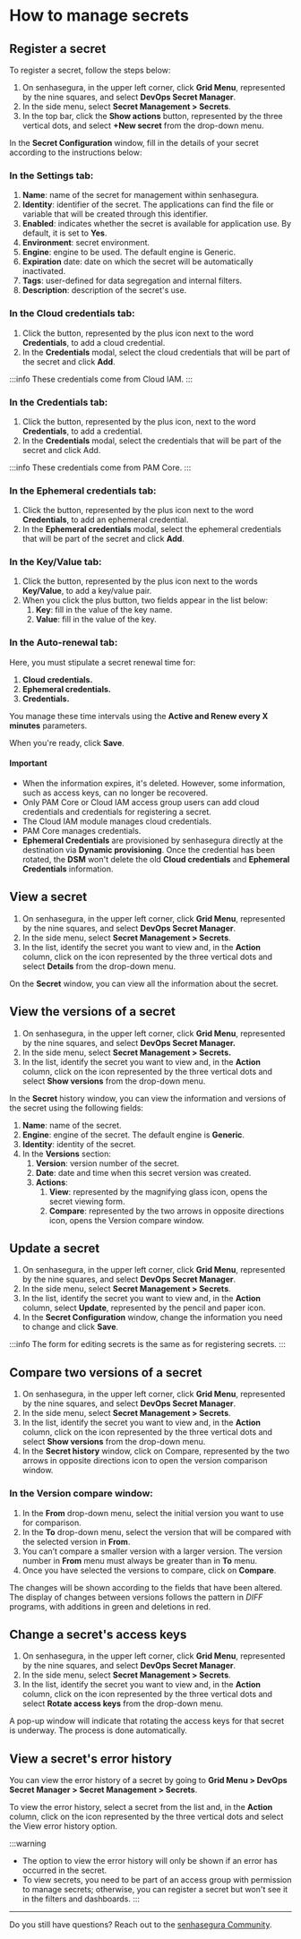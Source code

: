 # How to manage secrets

## Register a secret

To register a secret, follow the steps below:

1. On senhasegura, in the upper left corner, click **Grid Menu**, represented by the nine squares, and select **DevOps Secret Manager**.
2. In the side menu, select **Secret Management > Secrets**.
3. In the top bar, click the **Show actions** button, represented by the three vertical dots, and select **+New secret** from the drop-down menu.

In the **Secret Configuration** window, fill in the details of your secret according to the instructions below:

### In the Settings tab:

1. **Name**: name of the secret for management within senhasegura.
2. **Identity**: identifier of the secret. The applications can find the file or variable that will be created through this identifier.
3. **Enabled**: indicates whether the secret is available for application use. By default, it is set to **Yes**.
4. **Environment**: secret environment.
5. **Engine**: engine to be used. The default engine is Generic.
6. **Expiration** date: date on which the secret will be automatically inactivated.
7. **Tags**: user-defined for data segregation and internal filters.
8. **Description**: description of the secret's use.

### In the Cloud credentials tab:

1. Click the button, represented by the plus icon next to the word **Credentials**, to add a cloud credential.
2. In the **Credentials** modal, select the cloud credentials that will be part of the secret and click **Add**.

:::info
These credentials come from Cloud IAM.
:::

### In the Credentials tab:

1. Click the button, represented by the plus icon, next to the word **Credentials**, to add a credential.
2. In the **Credentials** modal, select the credentials that will be part of the secret and click Add.

:::info
These credentials come from PAM Core.
:::

### In the Ephemeral credentials tab:

1. Click the button, represented by the plus icon next to the word **Credentials**, to add an ephemeral credential.
2. In the **Ephemeral credentials** modal, select the ephemeral credentials that will be part of the secret and click **Add**.

### In the Key/Value tab:

1. Click the button, represented by the plus icon next to the words **Key/Value**, to add a key/value pair.
2. When you click the plus button, two fields appear in the list below:
   1. **Key**: fill in the value of the key name.
   2. **Value**: fill in the value of the key.

### In the Auto-renewal tab:

Here, you must stipulate a secret renewal time for:
1. **Cloud credentials.**
2. **Ephemeral credentials.**
3. **Credentials.**

You manage these time intervals using the **Active and Renew every X minutes** parameters.

When you're ready, click **Save**.

#### Important

* When the information expires, it's deleted. However, some information, such as access keys, can no longer be recovered.
* Only PAM Core or Cloud IAM access group users can add cloud credentials and credentials for registering a secret.
* The Cloud IAM module manages cloud credentials.
* PAM Core manages credentials.
* **Ephemeral Credentials** are provisioned by senhasegura directly at the destination via **Dynamic provisioning**. Once the credential has been rotated, the **DSM** won't delete the old **Cloud credentials** and **Ephemeral Credentials** information.

## View a secret

1. On senhasegura, in the upper left corner, click **Grid Menu**, represented by the nine squares, and select **DevOps Secret Manager**.
2. In the side menu, select **Secret Management > Secrets**.
3. In the list, identify the secret you want to view and, in the **Action** column, click on the icon represented by the three vertical dots and select **Details** from the drop-down menu.

On the **Secret** window, you can view all the information about the secret.

## View the versions of a secret

1. On senhasegura, in the upper left corner, click **Grid Menu**, represented by the nine squares, and select **DevOps Secret Manager.**
2. In the side menu, select **Secret Management > Secrets.**
3. In the list, identify the secret you want to view and, in the **Action** column, click on the icon represented by the three vertical dots and select **Show versions** from the drop-down menu.

In the **Secret** history window, you can view the information and versions of the secret using the following fields:

1. **Name**: name of the secret.
2. **Engine**: engine of the secret. The default engine is **Generic**.
3. **Identity**: identity of the secret.
4. In the **Versions** section:
   1. **Version**: version number of the secret.
   2. **Date**: date and time when this secret version was created.
   3. **Actions**:
      1. **View**: represented by the magnifying glass icon, opens the secret viewing form.
      2. **Compare**: represented by the two arrows in opposite directions icon, opens the Version compare window.

## Update a secret

1. On senhasegura, in the upper left corner, click **Grid Menu**, represented by the nine squares, and select **DevOps Secret Manager**.
2. In the side menu, select **Secret Management > Secrets**.
3. In the list, identify the secret you want to view and, in the **Action** column, select **Update**, represented by the pencil and paper icon.
4. In the **Secret Configuration** window, change the information you need to change and click **Save**.

:::info
The form for editing secrets is the same as for registering secrets.
:::

## Compare two versions of a secret

1. On senhasegura, in the upper left corner, click **Grid Menu**, represented by the nine squares, and select **DevOps Secret Manager**.
2. In the side menu, select **Secret Management > Secrets**.
3. In the list, identify the secret you want to view and, in the **Action** column, click on the icon represented by the three vertical dots and select **Show versions** from the drop-down menu.
4. In the **Secret history** window, click on Compare, represented by the two arrows in opposite directions icon to open the version comparison window.

### In the Version compare window:

1. In the **From** drop-down menu, select the initial version you want to use for comparison.
2. In the **To** drop-down menu, select the version that will be compared with the selected version in **From**.
3. You can’t compare a smaller version with a larger version. The version number in **From** menu must always be greater than in **To** menu.
4. Once you have selected the versions to compare, click on **Compare**.

The changes will be shown according to the fields that have been altered. The display of changes between versions follows the pattern in *DIFF* programs, with additions in green and deletions in red.

## Change a secret's access keys

1. On senhasegura, in the upper left corner, click **Grid Menu**, represented by the nine squares, and select **DevOps Secret Manager**.
2. In the side menu, select **Secret Management > Secrets**.
3. In the list, identify the secret you want to view and, in the **Action** column, click on the icon represented by the three vertical dots and select **Rotate access keys** from the drop-down menu.

A pop-up window will indicate that rotating the access keys for that secret is underway. The process is done automatically.

## View a secret's error history

You can view the error history of a secret by going to **Grid Menu > DevOps Secret Manager > Secret Management > Secrets**.

To view the error history, select a secret from the list and, in the **Action** column, click on the icon represented by the three vertical dots and select the View error history option.

:::warning
* The option to view the error history will only be shown if an error has occurred in the secret.
* To view secrets, you need to be part of an access group with permission to manage secrets; otherwise, you can register a secret but won't see it in the filters and dashboards.
:::

---

Do you still have questions? Reach out to the [senhasegura Community](https://community.senhasegura.io/).